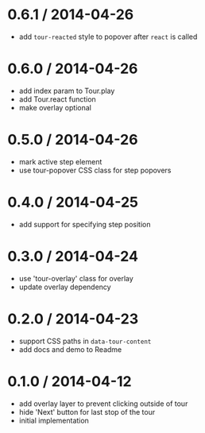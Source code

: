 
0.6.1 / 2014-04-26
==================

 * add `tour-reacted` style to popover after `react` is called

0.6.0 / 2014-04-26
==================

 * add index param to Tour.play
 * add Tour.react function
 * make overlay optional

0.5.0 / 2014-04-26
==================

 * mark active step element
 * use tour-popover CSS class for step popovers

0.4.0 / 2014-04-25
==================

 * add support for specifying step position

0.3.0 / 2014-04-24
==================

 * use 'tour-overlay' class for overlay
 * update overlay dependency

0.2.0 / 2014-04-23
==================

 * support CSS paths in `data-tour-content`
 * add docs and demo to Readme

0.1.0 / 2014-04-12
==================

 * add overlay layer to prevent clicking outside of tour
 * hide 'Next' button for last stop of the tour
 * initial implementation
